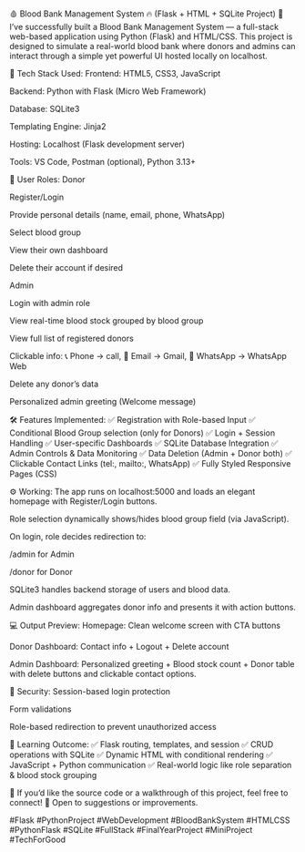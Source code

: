 🩸 Blood Bank Management System 🔥 (Flask + HTML + SQLite Project)
🚀 I’ve successfully built a Blood Bank Management System — a full-stack web-based application using Python (Flask) and HTML/CSS.
This project is designed to simulate a real-world blood bank where donors and admins can interact through a simple yet powerful UI hosted locally on localhost.

🧰 Tech Stack Used:
Frontend: HTML5, CSS3, JavaScript

Backend: Python with Flask (Micro Web Framework)

Database: SQLite3

Templating Engine: Jinja2

Hosting: Localhost (Flask development server)

Tools: VS Code, Postman (optional), Python 3.13+

👥 User Roles:
Donor

Register/Login

Provide personal details (name, email, phone, WhatsApp)

Select blood group

View their own dashboard

Delete their account if desired

Admin

Login with admin role

View real-time blood stock grouped by blood group

View full list of registered donors

Clickable info: 📞 Phone → call, 📧 Email → Gmail, 💬 WhatsApp → WhatsApp Web

Delete any donor’s data

Personalized admin greeting (Welcome message)

🛠️ Features Implemented:
✅ Registration with Role-based Input
✅ Conditional Blood Group selection (only for Donors)
✅ Login + Session Handling
✅ User-specific Dashboards
✅ SQLite Database Integration
✅ Admin Controls & Data Monitoring
✅ Data Deletion (Admin + Donor both)
✅ Clickable Contact Links (tel:, mailto:, WhatsApp)
✅ Fully Styled Responsive Pages (CSS)

⚙️ Working:
The app runs on localhost:5000 and loads an elegant homepage with Register/Login buttons.

Role selection dynamically shows/hides blood group field (via JavaScript).

On login, role decides redirection to:

/admin for Admin

/donor for Donor

SQLite3 handles backend storage of users and blood data.

Admin dashboard aggregates donor info and presents it with action buttons.

💻 Output Preview:
Homepage: Clean welcome screen with CTA buttons

Donor Dashboard: Contact info + Logout + Delete account

Admin Dashboard: Personalized greeting + Blood stock count + Donor table with delete buttons and clickable contact options.

🔐 Security:
Session-based login protection

Form validations

Role-based redirection to prevent unauthorized access

📌 Learning Outcome:
✅ Flask routing, templates, and session
✅ CRUD operations with SQLite
✅ Dynamic HTML with conditional rendering
✅ JavaScript + Python communication
✅ Real-world logic like role separation & blood stock grouping

💬 If you’d like the source code or a walkthrough of this project, feel free to connect!
🔁 Open to suggestions or improvements.

#Flask #PythonProject #WebDevelopment #BloodBankSystem #HTMLCSS #PythonFlask #SQLite #FullStack #FinalYearProject #MiniProject #TechForGood
